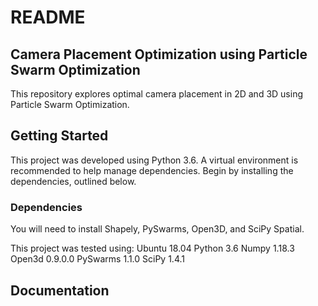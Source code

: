 # README
## Camera Placement Optimization using Particle Swarm Optimization
This repository explores optimal camera placement in 2D and 3D using Particle Swarm Optimization. 

## Getting Started
This project was developed using Python 3.6. A virtual environment is recommended to help manage dependencies. Begin by installing the dependencies, outlined below.

### Dependencies
You will need to install Shapely, PySwarms, Open3D, and SciPy Spatial.

This project was tested using:
Ubuntu 18.04
Python 3.6
Numpy 1.18.3
Open3d 0.9.0.0
PySwarms 1.1.0
SciPy 1.4.1

## Documentation
